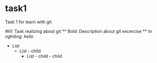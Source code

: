 # task1
Task 1 for learn with git

#h1: Task realizing about git
** Bold: Description about git excercise **
*In nghiêng: hello*
* List
  * List - child
    * List - child - child
  
